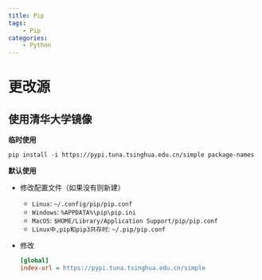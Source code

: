 ```yaml
---
title: Pip
tags:
	- Pip
categories:
	- Python
---
```


# 更改源

## 使用清华大学镜像

**临时使用**

```shell
pip install -i https://pypi.tuna.tsinghua.edu.cn/simple package-names
```

**默认使用**

- 修改配置文件（如果没有则新建）

  - `Linux`:  `~/.config/pip/pip.conf`
  - `Windows`: `%APPDATA%\pip\pip.ini`
  - `MacOS`: `$HOME/Library/Application Support/pip/pip.conf`
  - `Linux中,pip和pip3共存时`: `~/.pip/pip.conf`

- 修改

  ```ini
  [global]
  index-url = https://pypi.tuna.tsinghua.edu.cn/simple
  ```

  ​